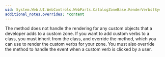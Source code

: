 ```yaml
---
uid: System.Web.UI.WebControls.WebParts.CatalogZoneBase.RenderVerbs(System.Web.UI.HtmlTextWriter)
additional_notes.overrides: *content
---
```


<p>The <xref href="System.Web.UI.WebControls.WebParts.CatalogZoneBase.RenderVerbs(System.Web.UI.HtmlTextWriter)"></xref> method does not handle the rendering for any custom <xref href="System.Web.UI.WebControls.WebParts.WebPartVerb"></xref> objects that a developer adds to a custom <xref href="System.Web.UI.WebControls.WebParts.CatalogZoneBase"></xref> zone. If you want to add custom verbs to a <xref href="System.Web.UI.WebControls.WebParts.CatalogZoneBase"></xref> class, you must inherit from the <xref href="System.Web.UI.WebControls.WebParts.CatalogZoneBase"></xref> class, and override the <xref href="System.Web.UI.WebControls.WebParts.CatalogZoneBase.RenderVerbs(System.Web.UI.HtmlTextWriter)"></xref> method, which you can use to render the custom verbs for your zone. You must also override the <xref href="System.Web.UI.WebControls.WebParts.CatalogZoneBase.RaisePostBackEvent(System.String)"></xref> method to handle the event when a custom verb is clicked by a user.</p>


